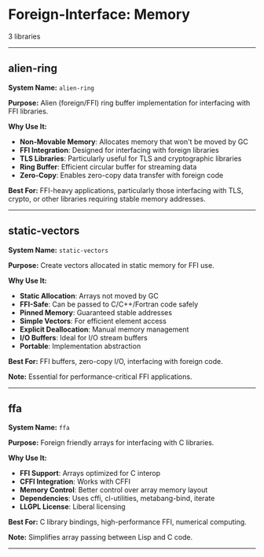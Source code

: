 # Foreign-Interface: Memory

3 libraries

---

## alien-ring

**System Name:** `alien-ring`

**Purpose:** Alien (foreign/FFI) ring buffer implementation for interfacing with FFI libraries.

**Why Use It:**
- **Non-Movable Memory**: Allocates memory that won't be moved by GC
- **FFI Integration**: Designed for interfacing with foreign libraries
- **TLS Libraries**: Particularly useful for TLS and cryptographic libraries
- **Ring Buffer**: Efficient circular buffer for streaming data
- **Zero-Copy**: Enables zero-copy data transfer with foreign code

**Best For:** FFI-heavy applications, particularly those interfacing with TLS, crypto, or other libraries requiring stable memory addresses.

---


## static-vectors

**System Name:** `static-vectors`

**Purpose:** Create vectors allocated in static memory for FFI use.

**Why Use It:**
- **Static Allocation**: Arrays not moved by GC
- **FFI-Safe**: Can be passed to C/C++/Fortran code safely
- **Pinned Memory**: Guaranteed stable addresses
- **Simple Vectors**: For efficient element access
- **Explicit Deallocation**: Manual memory management
- **I/O Buffers**: Ideal for I/O stream buffers
- **Portable**: Implementation abstraction

**Best For:** FFI buffers, zero-copy I/O, interfacing with foreign code.

**Note:** Essential for performance-critical FFI applications.

---


## ffa

**System Name:** `ffa`

**Purpose:** Foreign friendly arrays for interfacing with C libraries.

**Why Use It:**
- **FFI Support**: Arrays optimized for C interop
- **CFFI Integration**: Works with CFFI
- **Memory Control**: Better control over array memory layout
- **Dependencies**: Uses cffi, cl-utilities, metabang-bind, iterate
- **LLGPL License**: Liberal licensing

**Best For:** C library bindings, high-performance FFI, numerical computing.

**Note:** Simplifies array passing between Lisp and C code.

---


